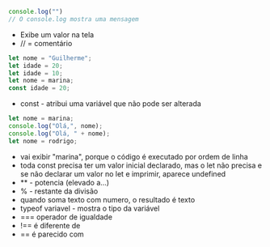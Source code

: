 ```javascript 
console.log("")
// O console.log mostra uma mensagem
```
- Exibe um valor na tela
- // = comentário

```javascript 
let nome = "Guilherme";
let idade = 20;
let idade = 10;
let nome = marina;
const idade = 20;
```
- const - atribui uma variável que não pode ser alterada
```javascript 
let nome = marina;
console.log("Olá,", nome);
console.log("Olá, " + nome);
let nome = rodrigo;
```
- vai exibir "marina", porque o código é executado por ordem de linha
- toda const precisa ter um valor inicial declarado, mas o let não precisa e se não declarar um valor no let e imprimir, aparece undefined
- ** - potencia (elevado a...)
- % - restante da divisão
- quando soma texto com numero, o resultado é texto
- typeof variavel - mostra o tipo da variável
- === operador de igualdade
- !== é diferente de
- == é parecido com
